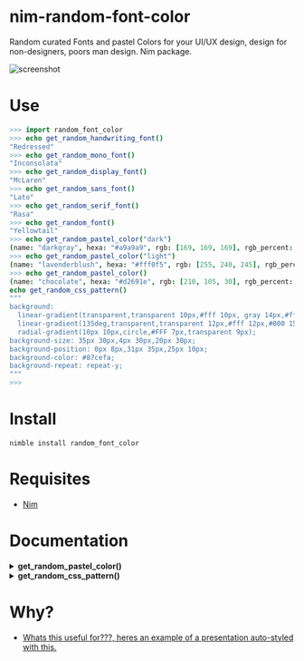 # nim-random-font-color

Random curated Fonts and pastel Colors for your UI/UX design,
design for non-designers, poors man design. Nim package.

![screenshot](https://source.unsplash.com/xi9d8YSLNo4/800x402 "Illustrative Photo by https://unsplash.com/@rawpixel")


# Use

```nim
>>> import random_font_color
>>> echo get_random_handwriting_font()
"Redressed"
>>> echo get_random_mono_font()
"Inconsolata"
>>> echo get_random_display_font()
"McLaren"
>>> echo get_random_sans_font()
"Lato"
>>> echo get_random_serif_font()
"Rasa"
>>> echo get_random_font()
"Yellowtail"
>>> echo get_random_pastel_color("dark")
(name: "darkgray", hexa: "#a9a9a9", rgb: [169, 169, 169], rgb_percent: [66, 66, 66])
>>> echo get_random_pastel_color("light")
(name: "lavenderblush", hexa: "#fff0f5", rgb: [255, 240, 245], rgb_percent: [100, 94, 96])
>>> echo get_random_pastel_color()
(name: "chocolate", hexa: "#d2691e", rgb: [210, 105, 30], rgb_percent: [82, 41, 11])
echo get_random_css_pattern()
"""
background:
  linear-gradient(transparent,transparent 10px,#fff 10px, gray 14px,#fff 15px,rgba(0, 0, 0, 0) 14px,rgba(0, 0, 0, 0)),
  linear-gradient(135deg,transparent,transparent 12px,#fff 12px,#000 15px, transparent 15px,transparent),
  radial-gradient(10px 10px,circle,#FFF 7px,transparent 9px);
background-size: 35px 30px,4px 30px,20px 30px;
background-position: 0px 8px,31px 35px,25px 10px;
background-color: #87cefa;
background-repeat: repeat-y;
"""
>>>
```


# Install

```
nimble install random_font_color
```


# Requisites

- [Nim](https://nim-lang.org)


# Documentation

<details>
    <summary><b>get_random_pastel_color()</b></summary>

**Description:**
Get a random dark or light color as string, useful for CSS styling..
The proc does not accept `char` only `string`.

**Arguments:**
- `tone` A one of `"dark"` or `"light"`,
dark for dark colors and light for light colors, `string` type, optional.

**Returns:** `tuple` type.

- **All other `proc` cant take any arguments at all, just use them directly.**

</details>


<details>
    <summary><b>get_random_css_pattern()</b></summary>

**Description:**
Get a random seamless CSS3 pattern with pastel colors as string. For quick HTML styling.
This patterns have been tested on HTML/CSS with one each other,
they look pretty good on all combinations, we are not Designers,
but this is useful for quick templating and boilerplates styling.
From lea.verou.me/css3patterns and bennettfeely.com/gradients and my own.

**Arguments:** None.

**Returns:** 1 random seamless CSS3 pattern with pastel colors, `string` type.

</details>


# Why?

- [Whats this useful for???, heres an example of a presentation auto-styled with this.](http://htmlpreview.github.io/?https://github.com/juancarlospaco/microraptor/blob/master/test-presentation.html)
